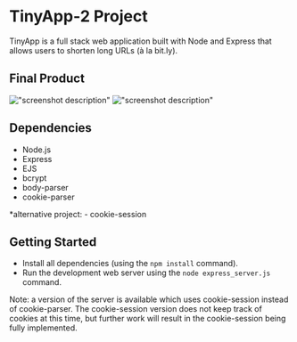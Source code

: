 # TinyApp-2 Project

TinyApp is a full stack web application built with Node and Express that allows users to shorten long URLs (à la bit.ly).

## Final Product

!["screenshot description"](#)
!["screenshot description"](#)

## Dependencies

- Node.js
- Express
- EJS
- bcrypt
- body-parser
- cookie-parser

*alternative project: - cookie-session

## Getting Started

- Install all dependencies (using the `npm install` command).
- Run the development web server using the `node express_server.js` command.


Note:  a version of the server is available which uses cookie-session instead of cookie-parser. The cookie-session version does not keep track of cookies at this time, but further work will result in the cookie-session being fully implemented.
